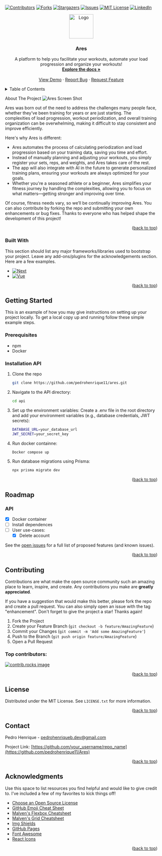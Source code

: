 <a id="readme-top"></a>

[![Contributors][contributors-shield]][contributors-url]
[![Forks][forks-shield]][forks-url]
[![Stargazers][stars-shield]][stars-url]
[![Issues][issues-shield]][issues-url]
[![MIT License][license-shield]][license-url]
[![LinkedIn][linkedin-shield]][linkedin-url]
<br />
<div align="center">
  <a href="https://github.com/pedrohenrique11/Ares">
    <img src="images/logo.png" alt="Logo" width="80" height="80">
  </a>

  <h3 align="center">Ares</h3>

  <p align="center">
    A platform to help you facilitate your workouts, automate your load progression and organize your workouts!
    <br />
    <a href="https://github.com/pedrohenrique11/Ares"><strong>Explore the docs »</strong></a>
    <br />
    <br />
    <a href="https://github.com/pedrohenrique11/Ares">View Demo</a>
    ·
    <a href="https://github.com/pedrohenrique11/Ares/issues/new?labels=bug&template=bug-report---.md">Report Bug</a>
    ·
    <a href="https://github.com/pedrohenrique11/Ares/issues/new?labels=enhancement&template=feature-request---.md">Request Feature</a>
  </p>
</div>



<!-- TABLE OF CONTENTS -->
<details>
  <summary>Table of Contents</summary>
  <ol>
    <li>
      <a href="#about-the-project">About The Project</a>
      <ul>
        <li><a href="#built-with">Built With</a></li>
      </ul>
    </li>
    <li>
      <a href="#getting-started">Getting Started</a>
      <ul>
        <li><a href="#prerequisites">Prerequisites</a></li>
        <li><a href="#installation">Installation</a></li>
      </ul>
    </li>
    <li><a href="#usage">Usage</a></li>
    <li><a href="#roadmap">Roadmap</a></li>
    <li><a href="#contributing">Contributing</a></li>
    <li><a href="#license">License</a></li>
    <li><a href="#contact">Contact</a></li>
    <li><a href="#acknowledgments">Acknowledgments</a></li>
  </ol>
</details>



<!-- ABOUT THE PROJECT -->
About The Project
![Ares Screen Shot][product-screenshot]

Ares was born out of the need to address the challenges many people face, whether they’ve been training for years or are just starting. The complexities of load progression, workout periodization, and overall training organization can be overwhelming, making it difficult to stay consistent and improve efficiently.

Here's why Ares is different:

* Ares automates the process of calculating periodization and load progression based on your training data, saving you time and effort.
* Instead of manually planning and adjusting your workouts, you simply register your sets, reps, and weights, and Ares takes care of the rest.
* The app will also integrate with AI in the future to generate personalized training plans, ensuring your workouts are always optimized for your goals.
* Whether you're a seasoned athlete or a beginner, Ares simplifies your fitness journey by handling the complexities, allowing you to focus on what matters—getting stronger and improving over time.

Of course, fitness needs vary, so we’ll be continually improving Ares. You can also contribute by forking the repo and submitting your own enhancements or bug fixes. Thanks to everyone who has helped shape the development of this project!

<p align="right">(<a href="#readme-top">back to top</a>)</p>



### Built With

This section should list any major frameworks/libraries used to bootstrap your project. Leave any add-ons/plugins for the acknowledgements section. Here are a few examples.

* [![Next][Next.js]][Next-url]
* [![Vue][Vue.js]][Vue-url]

<p align="right">(<a href="#readme-top">back to top</a>)</p>



<!-- GETTING STARTED -->
## Getting Started

This is an example of how you may give instructions on setting up your project locally.
To get a local copy up and running follow these simple example steps.

### Prerequisites

* npm
* Docker

### Installation API

1. Clone the repo
   ```sh
   git clone https://github.com/pedrohenrique11/ares.git
   ```
2. Navigate to the API directory:
   ```sh
   cd api
   ```
3. Set up the environment variables: Create a .env file in the root directory and add your environment variables (e.g., database credentials, JWT secrets):
   ```sh
   DATABASE_URL=your_database_url
   JWT_SECRET=your_secret_key
   ```
4. Run docker containne:
   ```sh
   Docker compose up
   ```
5. Run database migrations using Prisma:
   ```sh
   npx prisma migrate dev
   ```

<p align="right">(<a href="#readme-top">back to top</a>)</p>


<!-- ROADMAP -->
## Roadmap

### API
- [x] Docker container
- [ ] Install dependences
- [ ] User use-cases:
    - [X] Delete account

See the [open issues](https://github.com/pedrohenrique11/Ares/issues) for a full list of proposed features (and known issues).

<p align="right">(<a href="#readme-top">back to top</a>)</p>



<!-- CONTRIBUTING -->
## Contributing

Contributions are what make the open source community such an amazing place to learn, inspire, and create. Any contributions you make are **greatly appreciated**.

If you have a suggestion that would make this better, please fork the repo and create a pull request. You can also simply open an issue with the tag "enhancement".
Don't forget to give the project a star! Thanks again!

1. Fork the Project
2. Create your Feature Branch (`git checkout -b feature/AmazingFeature`)
3. Commit your Changes (`git commit -m 'Add some AmazingFeature'`)
4. Push to the Branch (`git push origin feature/AmazingFeature`)
5. Open a Pull Request

### Top contributors:

<a href="https://github.com/pedrohenrique11/Ares/graphs/contributors">
  <img src="https://contrib.rocks/image?repo=pedrohenrique11/Ares" alt="contrib.rocks image" />
</a>

<p align="right">(<a href="#readme-top">back to top</a>)</p>



<!-- LICENSE -->
## License

Distributed under the MIT License. See `LICENSE.txt` for more information.

<p align="right">(<a href="#readme-top">back to top</a>)</p>



<!-- CONTACT -->
## Contact

Pedro Henrique - pedrohenriqueb.dev@gmail.com

Project Link: [https://github.com/your_username/repo_name](https://github.com/pedrohenrique11/Ares)

<p align="right">(<a href="#readme-top">back to top</a>)</p>



<!-- ACKNOWLEDGMENTS -->
## Acknowledgments

Use this space to list resources you find helpful and would like to give credit to. I've included a few of my favorites to kick things off!

* [Choose an Open Source License](https://choosealicense.com)
* [GitHub Emoji Cheat Sheet](https://www.webpagefx.com/tools/emoji-cheat-sheet)
* [Malven's Flexbox Cheatsheet](https://flexbox.malven.co/)
* [Malven's Grid Cheatsheet](https://grid.malven.co/)
* [Img Shields](https://shields.io)
* [GitHub Pages](https://pages.github.com)
* [Font Awesome](https://fontawesome.com)
* [React Icons](https://react-icons.github.io/react-icons/search)

<p align="right">(<a href="#readme-top">back to top</a>)</p>



<!-- MARKDOWN LINKS & IMAGES -->
<!-- https://www.markdownguide.org/basic-syntax/#reference-style-links -->
[contributors-shield]: https://img.shields.io/github/contributors/pedrohenrique11/Ares.svg?style=for-the-badge
[contributors-url]: https://github.com/othneildrew/Best-README-Template/graphs/contributors
[forks-shield]: https://img.shields.io/github/forks/pedrohenrique11/Ares.svg?style=for-the-badge
[forks-url]: https://github.com/pedrohenrique11/Ares/network/members
[stars-shield]: https://img.shields.io/github/stars/pedrohenrique11/Ares.svg?style=for-the-badge
[stars-url]: https://github.com/pedrohenrique11/Ares/stargazers
[issues-shield]: https://img.shields.io/github/issues/pedrohenrique11/Ares.svg?style=for-the-badge
[issues-url]: https://github.com/pedrohenrique11/Ares/issues
[license-shield]: https://img.shields.io/github/license/pedrohenrique11/Ares.svg?style=for-the-badge
[license-url]: https://github.com/pedrohenrique11/Ares/blob/master/LICENSE.txt
[linkedin-shield]: https://img.shields.io/badge/-LinkedIn-black.svg?style=for-the-badge&logo=linkedin&colorB=555
[linkedin-url]: https://linkedin.com/in/pedrohenrique11
[product-screenshot]: images/screenshot.png
[Next.js]: https://img.shields.io/badge/next.js-000000?style=for-the-badge&logo=nextdotjs&logoColor=white
[Next-url]: https://nextjs.org/
[React.js]: https://img.shields.io/badge/React-20232A?style=for-the-badge&logo=react&logoColor=61DAFB
[React-url]: https://reactjs.org/
[Vue.js]: https://img.shields.io/badge/Vue.js-35495E?style=for-the-badge&logo=vuedotjs&logoColor=4FC08D
[Vue-url]: https://vuejs.org/
[Angular.io]: https://img.shields.io/badge/Angular-DD0031?style=for-the-badge&logo=angular&logoColor=white
[Angular-url]: https://angular.io/
[Svelte.dev]: https://img.shields.io/badge/Svelte-4A4A55?style=for-the-badge&logo=svelte&logoColor=FF3E00
[Svelte-url]: https://svelte.dev/
[Laravel.com]: https://img.shields.io/badge/Laravel-FF2D20?style=for-the-badge&logo=laravel&logoColor=white
[Laravel-url]: https://laravel.com
[Bootstrap.com]: https://img.shields.io/badge/Bootstrap-563D7C?style=for-the-badge&logo=bootstrap&logoColor=white
[Bootstrap-url]: https://getbootstrap.com
[JQuery.com]: https://img.shields.io/badge/jQuery-0769AD?style=for-the-badge&logo=jquery&logoColor=white
[JQuery-url]: https://jquery.com
